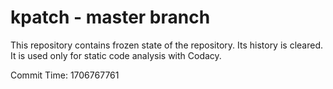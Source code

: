 # kpatch - master branch

This repository contains frozen state of the repository.
Its history is cleared. It is used only for static code
analysis with Codacy.

Commit Time: 1706767761
